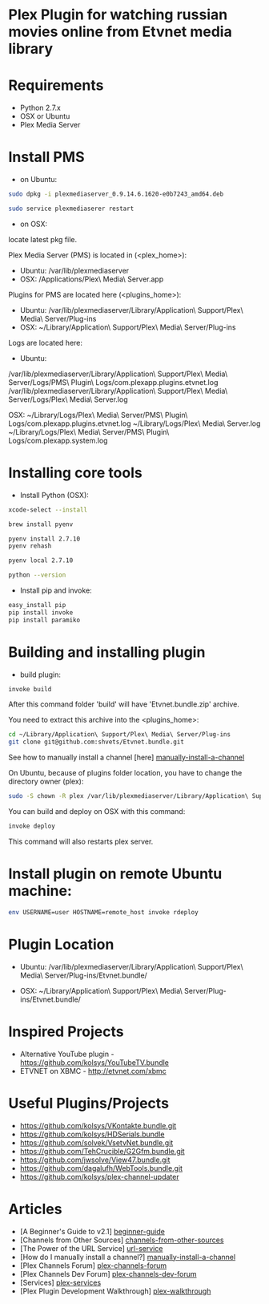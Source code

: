 # Plex Plugin for watching russian movies online from Etvnet media library

# Requirements

- Python 2.7.x
- OSX or Ubuntu
- Plex Media Server

# Install PMS

- on Ubuntu:

```bash
sudo dpkg -i plexmediaserver_0.9.14.6.1620-e0b7243_amd64.deb

sudo service plexmediaserer restart
```

- on OSX:

locate latest pkg file.

Plex Media Server (PMS) is located in (<plex_home>):

- Ubuntu: /var/lib/plexmediaserver
- OSX: /Applications/Plex\ Media\ Server.app

Plugins for PMS are located here (<plugins_home>):

- Ubuntu: /var/lib/plexmediaserver/Library/Application\ Support/Plex\ Media\ Server/Plug-ins
- OSX:  ~/Library/Application\ Support/Plex\ Media\ Server/Plug-ins

Logs are located here:

- Ubuntu:

/var/lib/plexmediaserver/Library/Application\ Support/Plex\ Media\ Server/Logs/PMS\ Plugin\ Logs/com.plexapp.plugins.etvnet.log
/var/lib/plexmediaserver/Library/Application\ Support/Plex\ Media\ Server/Logs/Plex\ Media\ Server.log

OSX:
~/Library/Logs/Plex\ Media\ Server/PMS\ Plugin\ Logs/com.plexapp.plugins.etvnet.log
~/Library/Logs/Plex\ Media\ Server.log
~/Library/Logs/Plex\ Media\ Server/PMS\ Plugin\ Logs/com.plexapp.system.log

# Installing core tools

- Install Python (OSX):

```bash
xcode-select --install

brew install pyenv

pyenv install 2.7.10
pyenv rehash

pyenv local 2.7.10

python --version
```

- Install pip and invoke:

```bash
easy_install pip
pip install invoke
pip install paramiko
```

# Building and installing plugin

- build plugin:

```bash
invoke build
```

After this command folder 'build' will have 'Etvnet.bundle.zip' archive.

You need to extract this archive into the <plugins_home>:

```bash
cd ~/Library/Application\ Support/Plex\ Media\ Server/Plug-ins
git clone git@github.com:shvets/Etvnet.bundle.git
```

See how to manually install a channel [here] [manually-install-a-channel]

On Ubuntu, because of plugins folder location, you have to change the directory owner (plex):

```bash
sudo -S chown -R plex /var/lib/plexmediaserver/Library/Application\ Support/Plex\ Media\ Server/Plug-ins
```

You can build and deploy on OSX with this command:

```bash
invoke deploy
```

This command will also restarts plex server.

# Install plugin on remote Ubuntu machine:

```bash
env USERNAME=user HOSTNAME=remote_host invoke rdeploy
```

# Plugin Location

- Ubuntu:
/var/lib/plexmediaserver/Library/Application\ Support/Plex\ Media\ Server/Plug-ins/Etvnet.bundle/

- OSX:
~/Library/Application\ Support/Plex\ Media\ Server/Plug-ins/Etvnet.bundle/

# Inspired Projects

* Alternative YouTube plugin - https://github.com/kolsys/YouTubeTV.bundle
* ETVNET on XBMC - http://etvnet.com/xbmc

# Useful Plugins/Projects

* https://github.com/kolsys/VKontakte.bundle.git
* https://github.com/kolsys/HDSerials.bundle
* https://github.com/solvek/VsetvNet.bundle.git
* https://github.com/TehCrucible/G2Gfm.bundle.git
* https://github.com/jwsolve/View47.bundle.git
* https://github.com/dagalufh/WebTools.bundle.git
* https://github.com/kolsys/plex-channel-updater

# Articles

* [A Beginner's Guide to v2.1] [beginner-guide]
* [Channels from Other Sources] [channels-from-other-sources]
* [The Power of the URL Service] [url-service]
* [How do I manually install a channel?] [manually-install-a-channel]
* [Plex Channels Forum] [plex-channels-forum]
* [Plex Channels Dev Forum] [plex-channels-dev-forum]
* [Services] [plex-services]
* [Plex Plugin Development Walkthrough] [plex-walkthrough]

[beginner-guide]: https://support.plex.tv/hc/en-us/articles/201169747
[channels-from-other-sources]: https://support.plex.tv/hc/en-us/articles/201375863-Channels-from-Other-Sources
[url-service]: https://support.plex.tv/hc/en-us/articles/201382123-The-Power-of-the-URL-Service
[manually-install-a-channel]: https://support.plex.tv/hc/en-us/articles/201187656-How-do-I-manually-install-a-channel-
[plex-channels-forum]: https://forums.plex.tv/categories/plex-channels
[plex-channels-dev-forum]: https://forums.plex.tv/categories/channel-development
[plex-services]: https://github.com/plexinc-plugins/Services.bundle
[plex-walkthrough]: https://forums.plex.tv/discussion/28084/plex-plugin-development-walkthrough
